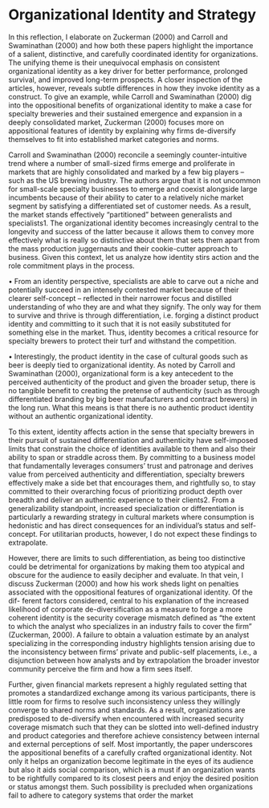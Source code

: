# Organizational Identity and Strategy

In this reflection, I elaborate on Zuckerman (2000) and Carroll and Swaminathan (2000)
and how both these papers highlight the importance of a salient, distinctive, and carefully
coordinated identity for organizations. The unifying theme is their unequivocal emphasis on
consistent organizational identity as a key driver for better performance, prolonged survival,
and improved long-term prospects. A closer inspection of the articles, however, reveals subtle
differences in how they invoke identity as a construct. To give an example, while Carroll and
Swaminathan (2000) dig into the oppositional benefits of organizational identity to make a case
for specialty breweries and their sustained emergence and expansion in a deeply consolidated
market, Zuckerman (2000) focuses more on appositional features of identity by explaining why
firms de-diversify themselves to fit into established market categories and norms.

Carroll and Swaminathan (2000) reconcile a seemingly counter-intuitive trend where a
number of small-sized firms emerge and proliferate in markets that are highly consolidated
and marked by a few big players – such as the US brewing industry. The authors argue that it
is not uncommon for small-scale specialty businesses to emerge and coexist alongside large
incumbents because of their ability to cater to a relatively niche market segment by satisfying
a differentiated set of customer needs. As a result, the market stands effectively “partitioned”
between generalists and specialists1. The organizational identity becomes increasingly central
to the longevity and success of the latter because it allows them to convey more effectively what
is really so distinctive about them that sets them apart from the mass production juggernauts
and their cookie-cutter approach to business. Given this context, let us analyze how identity
stirs action and the role commitment plays in the process.

• From an identity perspective, specialists are able to carve out a niche and potentially
succeed in an intensely contested market because of their clearer self-concept – reflected
in their narrower focus and distilled understanding of who they are and what they signify.
The only way for them to survive and thrive is through differentiation, i.e. forging a
distinct product identity and committing to it such that it is not easily substituted for
something else in the market. Thus, identity becomes a critical resource for specialty
brewers to protect their turf and withstand the competition.

• Interestingly, the product identity in the case of cultural goods such as beer is deeply tied
to organizational identity. As noted by Carroll and Swaminathan (2000), organizational
form is a key antecedent to the perceived authenticity of the product and given the
broader setup, there is no tangible benefit to creating the pretense of authenticity (such
as through differentiated branding by big beer manufacturers and contract brewers) in
the long run. What this means is that there is no authentic product identity without an
authentic organizational identity.

To this extent, identity affects action in the sense that specialty brewers in their pursuit of
sustained differentiation and authenticity have self-imposed limits that constrain the choice of
identities available to them and also their ability to span or straddle across them. By committing
to a business model that fundamentally leverages consumers’ trust and patronage and derives
value from perceived authenticity and differentiation, specialty brewers effectively make a side
bet that encourages them, and rightfully so, to stay committed to their overarching focus of
prioritizing product depth over breadth and deliver an authentic experience to their clients2.
From a generalizability standpoint, increased specialization or differentiation is particularly
a rewarding strategy in cultural markets where consumption is hedonistic and has direct
consequences for an individual’s status and self-concept. For utilitarian products, however, I
do not expect these findings to extrapolate.

However, there are limits to such differentiation, as being too distinctive could be detrimental for organizations by making them too atypical and obscure for the audience to easily
decipher and evaluate. In that vein, I discuss Zuckerman (2000) and how his work sheds light
on penalties associated with the oppositional features of organizational identity. Of the dif-
ferent factors considered, central to his explanation of the increased likelihood of corporate
de-diversification as a measure to forge a more coherent identity is the security coverage
mismatch defined as “the extent to which the analyst who specializes in an industry fails
to cover the firm” (Zuckerman, 2000). A failure to obtain a valuation estimate by an analyst
specializing in the corresponding industry highlights tension arising due to the inconsistency
between firms’ private and public-self placements, i.e., a disjunction between how analysts
and by extrapolation the broader investor community perceive the firm and how a firm sees
itself.

Further, given financial markets represent a highly regulated setting that promotes
a standardized exchange among its various participants, there is little room for firms to resolve
such inconsistency unless they willingly converge to shared norms and standards. As a result,
organizations are predisposed to de-diversify when encountered with increased security
coverage mismatch such that they can be slotted into well-defined industry and product
categories and therefore achieve consistency between internal and external perceptions of
self. Most importantly, the paper underscores the appositional benefits of a carefully crafted
organizational identity. Not only it helps an organization become legitimate in the eyes
of its audience but also it aids social comparison, which is a must if an organization
wants to be rightfully compared to its closest peers and enjoy the desired position or
status amongst them. Such possibility is precluded when organizations fail to adhere to
category systems that order the market
